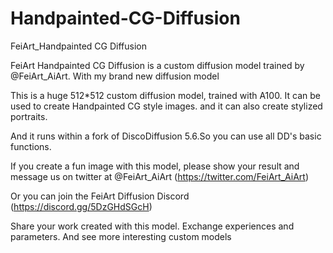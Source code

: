# Handpainted-CG-Diffusion
FeiArt_Handpainted CG Diffusion

FeiArt Handpainted CG Diffusion is a custom diffusion model trained by @FeiArt_AiArt.
With my brand new diffusion model

This is a huge 512*512 custom diffusion model, trained with A100.
It can be used to create Handpainted CG style images. and it can also create stylized portraits.

And it runs within a fork of DiscoDiffusion 5.6.So you can use all DD's basic functions.

If you create a fun image with this model, please show your result and message us on twitter at @FeiArt_AiArt (https://twitter.com/FeiArt_AiArt)

Or you can join the FeiArt Diffusion Discord (https://discord.gg/5DzGHdSGcH)

Share your work created with this model. Exchange experiences and parameters. And see more interesting custom models


